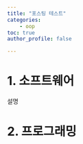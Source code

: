 ```yaml
---
title: "포스팅 테스트"
categories: 
    - oop
toc: true
author_profile: false

---
```

# 1. 소프트웨어
설명

# 2. 프로그래밍